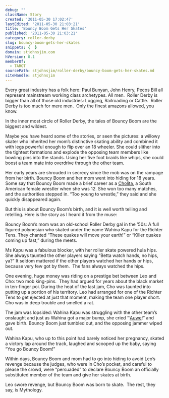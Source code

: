 ```yaml
---
debug: ""
className: Story
created: '2011-05-30 17:02:47'
lastEdited: '2011-05-30 21:03:21'
title: 'Bouncy Boom Gets Her Skates'
published: '2011-05-30 21:03:21'
category: roller-derby
slug: bouncy-boom-gets-her-skates
snippets: {  }
domain: stjohnsjim.com
hVersion: 0.1
memberOf:
  - TAROT
sourcePath: stjohnsjim/roller-derby/bouncy-boom-gets-her-skates.md
siteHandle: stjohnsjim
---
```

Every great industry has a folk hero: Paul Bunyan, John Henry, Pecos Bill all represent mainstream working class archetypes. All men. &nbsp;Roller Derby is bigger than all of those old industries: Logging, Railroading or Cattle. &nbsp;Roller Derby is too much for mere men. &nbsp;Only the finest amazons allowed, you know.

In the inner most circle of Roller Derby, the tales of Bouncy Boom are the biggest and wildest.

Maybe you have heard some of the stories, or seen the pictures: a willowy skater who inherited her mom&rsquo;s distinctive skating ability and combined it with legs powerful enough to flip over an 18 wheeler. She could slither into the tightest formations and explode the opposing team members like bowling pins into the stands. Using her five foot braids like whips, she could boost a team mate into overdrive through the other team.

Her early years are shrouded in secrecy since the mob was on the rampage from her birth. Bouncy Boom and her mom went into hiding for 18 years. Some say that Bouncy Boom made a brief career as a [Cholita][0], a South American female wrestler when she was 12. She won too many matches, and the authorities stepped in. &ldquo;Too young to wrestle,&rdquo; they said and she quickly disappeared again.

But this is about Bouncy Boom&rsquo;s birth, and it is well worth telling and retelling. Here is the story as I heard it from the muse:

Bouncy Boom&rsquo;s mom was an old-school Roller Derby gal in the &rsquo;50s: A full figured polynesian who skated under the name Wahina Kapu for the Richter Tens. They chanted &ldquo;These quakes will move your earth!&rdquo; or &ldquo;Killer quakes coming up fast,&rdquo; during the meets.

Ms Kapu was a fabulous blocker, with her roller skate powered hula hips. She always taunted the other players saying &ldquo;Betta watch hands, no hips, ya?&rdquo; It seldom mattered if the other players watched her hands or hips, because very few got by them. &nbsp;The fans always watched the hips.

One evening, huge money was riding on a prestige bet between Leo and Cho: two mob king-pins. &nbsp;They had argued for years about the black market in ten-finger poi. During the heat of the last jam, Cho was taunted into putting up a portion of his territory. Leo had arranged for one of the Richter Tens to get ejected at just that moment, making the team one player short. Cho was in deep trouble and smelled a rat.

The jam was lopsided:&nbsp;Wahina Kapu was struggling with the other team&rsquo;s onslaught and just as Wahina got a major bump, she cried &ldquo;&lsquo;[Auwe][1]!&rdquo; and gave birth. Bouncy Boom just tumbled out, and the opposing jammer wiped out.

Wahina Kapu, who up to this point had barely noticed her pregnancy, skated a victory lap around the track, laughed and scooped up the baby, saying &ldquo;You go Bouncy Boom!&rdquo;

Within days, Bouncy Boom and mom had to go into hiding to avoid Leo&rsquo;s revenge because the judges, who were in Cho&rsquo;s pocket, and careful to please the crowd, were &ldquo;persuaded&rdquo; to declare Bouncy Boom an officially substituted member of the team and give her skates at birth.

Leo swore revenge, but Bouncy Boom was born to skate. &nbsp;The rest, they say, is Mythology.

[0]: http://observers.france24.com/content/20100405-bolivia-cholitas-female-wrestlers-plaits-petticoats
[1]: http://www.websters-online-dictionary.org/Hawaiian/auwe
